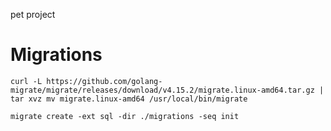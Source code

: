pet project

# Migrations

`
curl -L https://github.com/golang-migrate/migrate/releases/download/v4.15.2/migrate.linux-amd64.tar.gz | tar xvz
mv migrate.linux-amd64 /usr/local/bin/migrate
`

`migrate create -ext sql -dir ./migrations -seq init`
